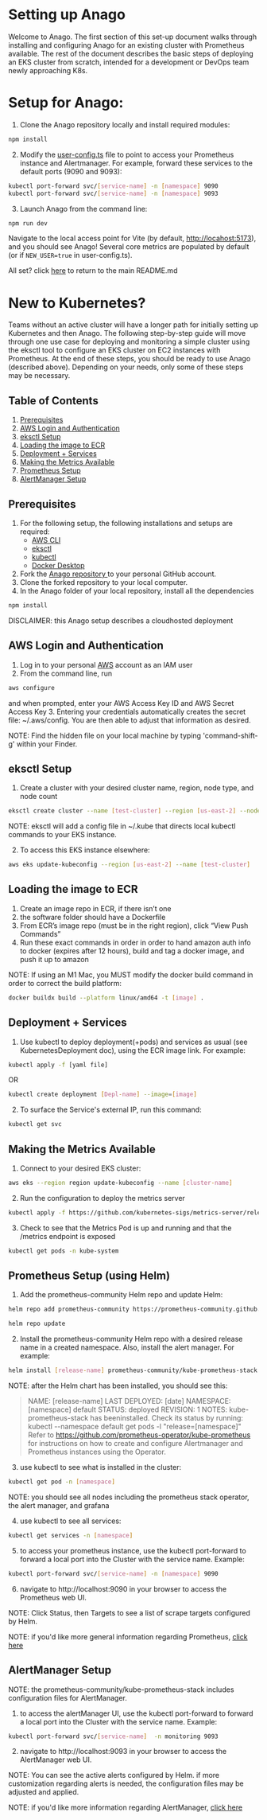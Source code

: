 # Setting up Anago

Welcome to Anago. The first section of this set-up document walks through installing and configuring Anago for an existing cluster with Prometheus available. The rest of the document describes the basic steps of deploying an EKS cluster from scratch, intended for a development or DevOps team newly approaching K8s.

# Setup for Anago:

1. Clone the Anago repository locally and install required modules:

```bash
npm install
```

2. Modify the [user-config.ts](/user-config.ts) file to point to access your Prometheus instance and Alertmanager. For example, forward these services to the default ports (9090 and 9093):

```bash
kubectl port-forward svc/[service-name] -n [namespace] 9090
kubectl port-forward svc/[service-name] -n [namespace] 9093
```

3. Launch Anago from the command line:

```bash
npm run dev
```

Navigate to the local access point for Vite (by default, [http://locahost:5173](http://locahost:5173)), and you should see Anago!
Several core metrics are populated by default (or if `NEW_USER=true` in user-config.ts).

All set? click [here](/README.md) to return to the main README.md

# New to Kubernetes?

Teams without an active cluster will have a longer path for initially setting up Kubernetes and then Anago. The following step-by-step guide will move through one use case for deploying and monitoring a simple cluster using the eksctl tool to configure an EKS cluster on EC2 instances with Prometheus. At the end of these steps, you should be ready to use Anago (described above). Depending on your needs, only some of these steps may be necessary.

## Table of Contents

1. [Prerequisites](#Prerequisites)
2. [AWS Login and Authentication](#AWS-Login-and-Authentication)
3. [eksctl Setup](#eksctl-Setup)
4. [Loading the image to ECR](#Loading-the-image-to-ECR)
5. [Deployment + Services](#Deployment-+-Services)
6. [Making the Metrics Available](#Making-the-Metrics-Available)
7. [Prometheus Setup](#Prometheus-Setup-using-Helm)
8. [AlertManager Setup](#AlertManager-Setup)

## Prerequisites

1. For the following setup, the following installations and setups are required:
   - [AWS CLI](https://docs.aws.amazon.com/cli/latest/userguide/getting-started-install.html)
   - [eksctl](https://docs.aws.amazon.com/eks/latest/userguide/eksctl.html)
   - [kubectl](https://kubernetes.io/docs/tasks/tools/)
   - [Docker Desktop](https://www.docker.com/products/docker-desktop/)
1. Fork the <a href="https://github.com/oslabs-beta/anago"> Anago repository </a> to your personal GitHub account.
1. Clone the forked repository to your local computer.
1. In the Anago folder of your local repository, install all the dependencies

```bash
npm install
```

DISCLAIMER: this Anago setup describes a cloudhosted deployment

## AWS Login and Authentication

1. Log in to your personal <a href="aws.amazon.com">AWS</a> account as an IAM user
2. From the command line, run

```bash
aws configure
```

and when prompted, enter your AWS Access Key ID and AWS Secret Access Key 3. Entering your credentials automatically creates the secret file: ~/.aws/config. You are then able to adjust that information as desired.

NOTE: Find the hidden file on your local machine by typing 'command-shift-g' within your Finder.

## eksctl Setup

1. Create a cluster with your desired cluster name, region, node type, and node count

```bash
eksctl create cluster --name [test-cluster] --region [us-east-2] --node-type [t2.micro] --nodes [2]
```

NOTE: eksctl will add a config file in ~/.kube that directs local kubectl commands to your EKS instance.

2. To access this EKS instance elsewhere:

```bash
aws eks update-kubeconfig --region [us-east-2] --name [test-cluster]
```

## Loading the image to ECR

1. Create an image repo in ECR, if there isn’t one
2. the software folder should have a Dockerfile
3. From ECR’s image repo (must be in the right region), click “View Push Commands”
4. Run these exact commands in order in order to hand amazon auth info to docker (expires after 12 hours), build and tag a docker image, and push it up to amazon

NOTE: If using an M1 Mac, you MUST modify the docker build command in order to correct the build platform:

```bash
docker buildx build --platform linux/amd64 -t [image] .
```

## Deployment + Services

1. Use kubectl to deploy deployment(+pods) and services as usual (see KubernetesDeployment doc), using the ECR image link. For example:

```bash
kubectl apply -f [yaml file]
```

OR

```bash
kubectl create deployment [Depl-name] --image=[image]
```

2. To surface the Service's external IP, run this command:

```bash
kubectl get svc
```

## Making the Metrics Available

1. Connect to your desired EKS cluster:

```bash
aws eks --region region update-kubeconfig --name [cluster-name]
```

2. Run the configuration to deploy the metrics server

```bash
kubectl apply -f https://github.com/kubernetes-sigs/metrics-server/releases/latest/download/components.yaml
```

3. Check to see that the Metrics Pod is up and running and that the /metrics endpoint is exposed

```bash
kubectl get pods -n kube-system
```

## Prometheus Setup (using Helm)

1. Add the prometheus-community Helm repo and update Helm:

```bash
helm repo add prometheus-community https://prometheus-community.github.io/helm-charts
```

```bash
helm repo update
```

2. Install the prometheus-community Helm repo with a desired release name in a created namespace. Also,
   install the alert manager. For example:

```bash
helm install [release-name] prometheus-community/kube-prometheus-stack --namespace [namespace] --create-namespace --set alertmanager.persistentVolume.storageClass="gp2",server.persistentVolume.storageClass="gp2"
```

NOTE: after the Helm chart has been installed, you should see this:

> NAME: [release-name] LAST DEPLOYED: [date] NAMESPACE: [namespace] default
> STATUS: deployed REVISION: 1 NOTES: kube-prometheus-stack has beeninstalled.
> Check its status by running: kubectl --namespace default get pods -l
> "release=[namespace]" Refer to
> https://github.com/prometheus-operator/kube-prometheus for instructions on how
> to create and configure Alertmanager and Prometheus instances using the
> Operator.

3. use kubectl to see what is installed in the cluster:

```bash
kubectl get pod -n [namespace]
```

NOTE: you should see all nodes including the prometheus stack operator, the alert manager, and grafana

4. use kubectl to see all services:

```bash
kubectl get services -n [namespace]
```

5. to access your prometheus instance, use the kubectl port-forward to forward a local port into the Cluster with the service name. Example:

```bash
kubectl port-forward svc/[service-name] -n [namespace] 9090
```

6. navigate to http://localhost:9090 in your browser to access the Prometheus web UI.

NOTE: Click Status, then Targets to see a list of scrape targets configured by Helm.

NOTE: if you'd like more general information regarding Prometheus, [click here](./dev/prometheusREADME.md)

## AlertManager Setup

NOTE: the prometheus-community/kube-prometheus-stack includes configuration files for AlertManager.

1. to access the alertManager UI, use the kubectl port-forward to forward a local port into the Cluster with the service name. Example:

```bash
kubectl port-forward svc/[service-name]  -n monitoring 9093
```

2. navigate to http://localhost:9093 in your browser to access the AlertManager web UI.

NOTE: You can see the active alerts configured by Helm. if more customization regarding alerts is needed, the configuration files may be adjusted and applied.

NOTE: if you'd like more information regarding AlertManager, [click here](./dev/alertManagerInfo.md)
